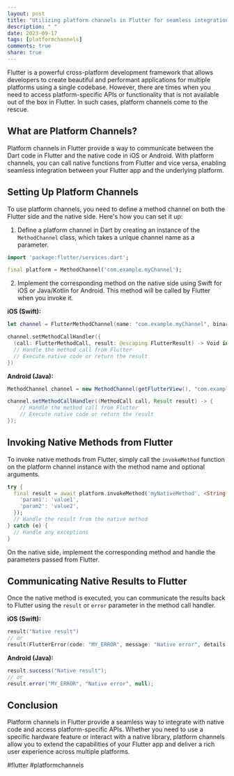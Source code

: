 ```yaml
---
layout: post
title: "Utilizing platform channels in Flutter for seamless integration."
description: " "
date: 2023-09-17
tags: [platformchannels]
comments: true
share: true
---
```


Flutter is a powerful cross-platform development framework that allows developers to create beautiful and performant applications for multiple platforms using a single codebase. However, there are times when you need to access platform-specific APIs or functionality that is not available out of the box in Flutter. In such cases, platform channels come to the rescue.

## What are Platform Channels?

Platform channels in Flutter provide a way to communicate between the Dart code in Flutter and the native code in iOS or Android. With platform channels, you can call native functions from Flutter and vice versa, enabling seamless integration between your Flutter app and the underlying platform.

## Setting Up Platform Channels

To use platform channels, you need to define a method channel on both the Flutter side and the native side. Here's how you can set it up:

1. Define a platform channel in Dart by creating an instance of the `MethodChannel` class, which takes a unique channel name as a parameter.

```dart
import 'package:flutter/services.dart';

final platform = MethodChannel('com.example.myChannel');
```

2. Implement the corresponding method on the native side using Swift for iOS or Java/Kotlin for Android. This method will be called by Flutter when you invoke it.

**iOS (Swift):**

```swift
let channel = FlutterMethodChannel(name: "com.example.myChannel", binaryMessenger: flutterViewController)

channel.setMethodCallHandler({
  (call: FlutterMethodCall, result: @escaping FlutterResult) -> Void in
  // Handle the method call from Flutter
  // Execute native code or return the result
})
```

**Android (Java):**

```java
MethodChannel channel = new MethodChannel(getFlutterView(), "com.example.myChannel");

channel.setMethodCallHandler((MethodCall call, Result result) -> {
    // Handle the method call from Flutter
    // Execute native code or return the result
});
```

## Invoking Native Methods from Flutter

To invoke native methods from Flutter, simply call the `invokeMethod` function on the platform channel instance with the method name and optional arguments.

```dart
try {
  final result = await platform.invokeMethod('myNativeMethod', <String, dynamic>{
    'param1': 'value1',
    'param2': 'value2',
  });
  // Handle the result from the native method
} catch (e) {
  // Handle any exceptions
}
```

On the native side, implement the corresponding method and handle the parameters passed from Flutter.

## Communicating Native Results to Flutter

Once the native method is executed, you can communicate the results back to Flutter using the `result` or `error` parameter in the method call handler.

**iOS (Swift):**

```swift
result("Native result")
// or
result(FlutterError(code: "MY_ERROR", message: "Native error", details: nil))
```

**Android (Java):**

```java
result.success("Native result");
// or
result.error("MY_ERROR", "Native error", null);
```

## Conclusion
Platform channels in Flutter provide a seamless way to integrate with native code and access platform-specific APIs. Whether you need to use a specific hardware feature or interact with a native library, platform channels allow you to extend the capabilities of your Flutter app and deliver a rich user experience across multiple platforms.

#flutter #platformchannels